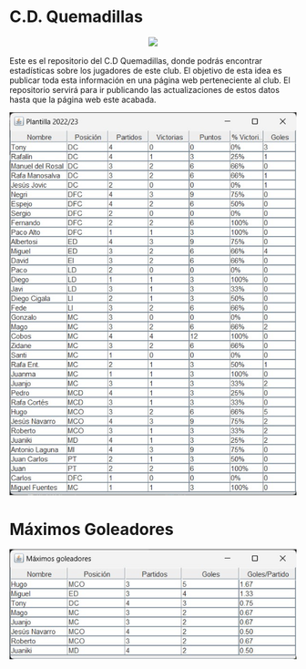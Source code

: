 # C.D. Quemadillas

<p align="center">
  <img src="https://github.com/gonzalodom11/Quemadillas-F.C/blob/main/images/image309.png">
</p>

Este es el repositorio del C.D Quemadillas, donde podrás encontrar estadísticas sobre los jugadores de este club. El objetivo de esta idea es publicar toda esta información en una página web perteneciente al club. El repositorio servirá para ir publicando las actualizaciones de estos datos hasta que la página web este acabada.


<p align="center">
  <img src="https://github.com/gonzalodom11/C.D-Quemadillas/blob/main/images/intialTableB.jpg">
</p>


# Máximos Goleadores
<p align="center">
  <img src="https://github.com/gonzalodom11/C.D-Quemadillas/blob/main/images/maximosGoleadores.jpg">
</p>


